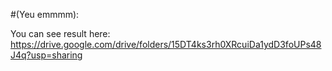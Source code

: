 #(Yeu emmmm):

You can see result here:  
https://drive.google.com/drive/folders/15DT4ks3rh0XRcuiDa1ydD3foUPs48J4q?usp=sharing
